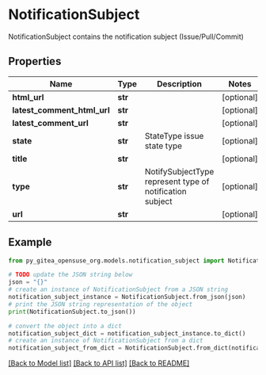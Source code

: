 # NotificationSubject

NotificationSubject contains the notification subject (Issue/Pull/Commit)

## Properties

Name | Type | Description | Notes
------------ | ------------- | ------------- | -------------
**html_url** | **str** |  | [optional] 
**latest_comment_html_url** | **str** |  | [optional] 
**latest_comment_url** | **str** |  | [optional] 
**state** | **str** | StateType issue state type | [optional] 
**title** | **str** |  | [optional] 
**type** | **str** | NotifySubjectType represent type of notification subject | [optional] 
**url** | **str** |  | [optional] 

## Example

```python
from py_gitea_opensuse_org.models.notification_subject import NotificationSubject

# TODO update the JSON string below
json = "{}"
# create an instance of NotificationSubject from a JSON string
notification_subject_instance = NotificationSubject.from_json(json)
# print the JSON string representation of the object
print(NotificationSubject.to_json())

# convert the object into a dict
notification_subject_dict = notification_subject_instance.to_dict()
# create an instance of NotificationSubject from a dict
notification_subject_from_dict = NotificationSubject.from_dict(notification_subject_dict)
```
[[Back to Model list]](../README.md#documentation-for-models) [[Back to API list]](../README.md#documentation-for-api-endpoints) [[Back to README]](../README.md)


